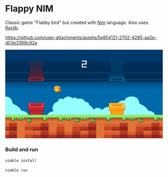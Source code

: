 # Flappy NIM

Classic game "Flabby bird" but created with [Nim](https://nim-lang.org/) language.
Also uses [Raylib](https://www.raylib.com/).

https://github.com/user-attachments/assets/5e854121-2702-4285-aa2e-d03e3368c92a

![Flappy Nim](github/preview.png)

### Build and run
```sh
nimble install
```
```sh
nimble run
```

